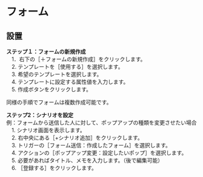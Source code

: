 # フォーム
## 設置
**ステップ１：フォームの新規作成**  
　1．右下の［＋フォームの新規作成］をクリックします。  
　2. テンプレートを［使用する］を選択します。  
　3. 希望のテンプレートを選択します。  
　4. テンプレートに設定する属性値を入力します。  
　5. 作成ボタンをクリックします。  

同様の手順でフォームは複数作成可能です。

**ステップ2：シナリオを設定**  
例：フォームから送信した人に対して、ポップアップの種類を変更させたい場合
　1. シナリオ画面を表示します。  
　2. 右中央にある［+シナリオ追加］をクリックします。  
　3. トリガーの［フォーム送信：作成したフォーム］を選択します。  
　4. アクションの［ポップアップ変更：設定したいポップ］を選択します。  
　5. 必要があればタイトル、メモを入力します。（後で編集可能）  
　6. ［登録する］をクリックします。  
